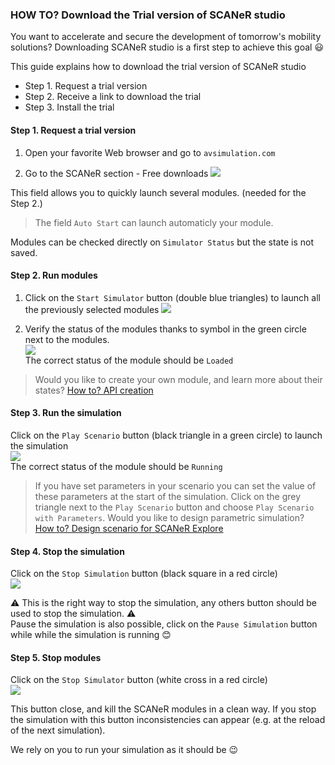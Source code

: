 ### HOW TO? Download the Trial version of SCANeR studio

You want to accelerate and secure the development of tomorrow's mobility solutions? Downloading SCANeR studio is a first step to achieve this goal :smiley:

This guide explains how to download the trial version of SCANeR studio
- Step 1. Request a trial version
- Step 2. Receive a link to download the trial
- Step 3. Install the trial

#### Step 1. Request a trial version

1. Open your favorite Web browser and go to `avsimulation.com`

2. Go to the SCANeR section - Free downloads 
![](./assets/ConfigManager.png)

This field allows you to quickly launch several modules. (needed for the Step 2.)  
>The field `Auto Start` can launch automaticly your module. 

Modules can be checked directly on `Simulator Status` but the state is not saved. 

#### Step 2. Run modules

1. Click on the `Start Simulator` button (double blue triangles) to launch all the previously selected modules
![](./assets/LaunchModules.png)  

2. Verify the status of the modules thanks to symbol in the green circle next to the modules.  
![](./assets/ModuleStates.png)  
The correct status of the module should be `Loaded`  

>Would you like to create your own module, and learn more about their states? [How to? API creation]()

#### Step 3. Run the simulation
Click on the `Play Scenario` button (black triangle in a green circle) to launch the simulation  
![](./assets/LaunchSimu.png)  
The correct status of the module should be `Running`  

>If you have set parameters in your scenario you can set the value of these parameters at the start of the simulation. Click on the grey triangle next to the `Play Scenario` button and choose `Play Scenario with Parameters`. Would you like to design parametric simulation? [How to? Design scenario for SCANeR Explore]()

#### Step 4. Stop the simulation
Click on the `Stop Simulation` button (black square in a red circle)  
![](./assets/StopSimu.png)

⚠ This is the right way to stop the simulation, any others button should be used to stop the simulation. ⚠  
Pause the simulation is also possible, click on the `Pause Simulation` button while while the simulation is running 😊

#### Step 5. Stop modules
Click on the `Stop Simulator` button (white cross in a red circle)  
![](./assets/StopModules.png)

This button close, and kill the SCANeR modules in a clean way. If you stop the simulation with this button inconsistencies can appear (e.g. at the reload of the next simulation).  
  
We rely on you to run your simulation as it should be 😉
